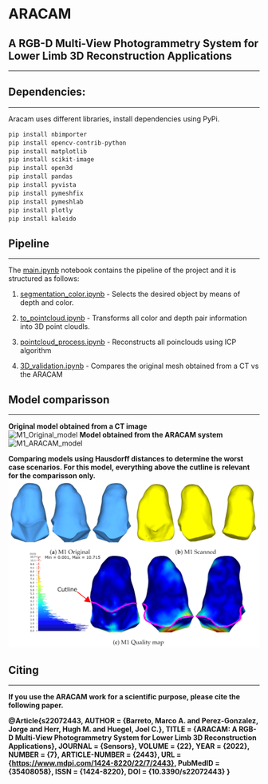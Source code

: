 # ARACAM

## A RGB-D Multi-View Photogrammetry System for Lower Limb 3D Reconstruction Applications
---
## Dependencies:
---
Aracam uses different libraries, install dependencies using PyPi. 

```python
pip install nbimporter
pip install opencv-contrib-python
pip install matplotlib
pip install scikit-image
pip install open3d
pip install pandas
pip install pyvista
pip install pymeshfix
pip install pymeshlab
pip install plotly
pip install kaleido
```

## Pipeline
---
The [main.ipynb](main.ipynb) notebook contains the pipeline of the project and it is structured as follows:

1. [segmentation_color.ipynb](segmentation_color.ipynb) - Selects the desired object by means of depth and color.

2. [to_pointcloud.ipynb](to_pointcloud.ipynb) - Transforms all color and depth pair information into 3D point cloudls.

3. [pointcloud_process.ipynb](pointcloud_process.ipynb) - Reconstructs all poinclouds using ICP algorithm

4. [3D_validation.ipynb](3D_validation.ipynb) - Compares the original mesh obtained from a CT vs the ARACAM


## Model comparisson
---
<b>Original model obtained from a CT image</b>  
![M1_Original_model](model_demo/M1_Original_model.gif) 
<b>Model obtained from the ARACAM system</b>
![M1_ARACAM_model](model_demo/M1_ARACAM_model.gif)

<b>Comparing models using Hausdorff distances to determine the worst case scenarios. For this model, everything above the cutline is relevant for the comparisson only.<b> 
![hausdorff_model_comparisson](model_demo/hausdorff_model_comparisson.png)

## Citing 
---
If you use the ARACAM work for a scientific purpose, please cite the following paper.

@Article{s22072443,
AUTHOR = {Barreto, Marco A. and Perez-Gonzalez, Jorge and Herr, Hugh M. and Huegel, Joel C.},
TITLE = {ARACAM: A RGB-D Multi-View Photogrammetry System for Lower Limb 3D Reconstruction Applications},
JOURNAL = {Sensors},
VOLUME = {22},
YEAR = {2022},
NUMBER = {7},
ARTICLE-NUMBER = {2443},
URL = {https://www.mdpi.com/1424-8220/22/7/2443},
PubMedID = {35408058},
ISSN = {1424-8220},
DOI = {10.3390/s22072443}
}

